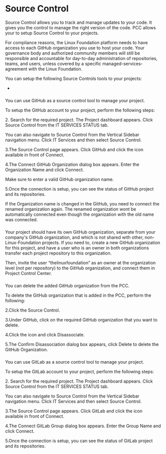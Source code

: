 # Source Control

Source Control allows you to track and manage updates to your code. It gives you the control to manage the right version of the code. PCC allows your to setup Source Control to your projects.

For compliance reasons, the Linux Foundation platform needs to have access to each GitHub organization you use to host your code. Your governance body and authorized community members will still be responsible and accountable for day-to-day administration of repositories, teams, and users, unless covered by a specific managed-services-agreement with the Linux Foundation.

You can setup the following Source Controls tools to your projects:

*

###  <a href="setting-up-github" id="setting-up-github"></a>

You can use GitHub as a source control tool to manage your project.

To setup the GitHub account to your project, perform the following steps:

2\. Search for the required project. The Project dashboard appears. Click Source Control from the IT SERVICES STATUS tab.

You can also navigate to Source Control from the Vertical Sidebar navigation menu. Click IT Services and then select Source Control.

3.The Source Control page appears. Click GitHub and click the icon available in front of Connect.

4.The Connect GitHub Organization dialog box appears. Enter the Organization Name and click Connect.

Make sure to enter a valid GitHub organization name.

5.Once the connection is setup, you can see the status of GitHub project and its repositories.

If the Organization name is changed in the GitHub, you need to connect the renamed organization again. The renamed organization wont be automatically connected even though the organization with the old name was connected.

###  <a href="invite-users-to-organization" id="invite-users-to-organization"></a>

Your project should have its own GitHub organization, separate from your company's GitHub organization, and which is not shared with other, non-Linux-Foundation projects. If you need to, create a new GitHub organization for this project, and have a user who is an owner in both organizations transfer each project repository to this organization.

Then, invite the user “thelinuxfoundation” as an owner at the organization level (not per repository) to the GitHub organization, and connect them in Project Control Center.

###  <a href="deleting-github-organization" id="deleting-github-organization"></a>

You can delete the added GitHub organization from the PCC.

To delete the GitHub organization that is added in the PCC, perform the following:

2.Click the Source Control.

3.Under GitHub, click on the required GitHub organization that you want to delete.

4.Click the icon and click Disassociate.

5.The Confirm Disassociation dialog box appears, click Delete to delete the GitHub Organization.

###  <a href="setting-up-gitlab" id="setting-up-gitlab"></a>

You can use GitLab as a source control tool to manage your project.

To setup the GitLab account to your project, perform the following steps:

2\. Search for the required project. The Project dashboard appears. Click Source Control from the IT SERVICES STATUS tab.

You can also navigate to Source Control from the Vertical Sidebar navigation menu. Click IT Services and then select Source Control.

3.The Source Control page appears. Click GitLab and click the icon available in front of Connect.

4.The Connect GitLab Group dialog box appears. Enter the Group Name and click Connect.

5.Once the connection is setup, you can see the status of GitLab project and its repositories.

###  <a href="setting-up-gerrit" id="setting-up-gerrit"></a>
